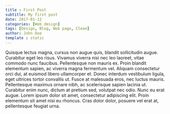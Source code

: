 ```yaml
---
title : First Post
subtitle: My first post
date: 2017-01-12
categories: [Web design]
tags: [Design, Blog, Web page, Clean]
author: John Doe
template : static
---
```


Quisque lectus magna, cursus non augue quis, blandit sollicitudin augue. Curabitur eget leo risus. Vivamus viverra nisi nec leo laoreet, vitae commodo nunc faucibus. Pellentesque non mauris ex. Proin blandit elementum sapien, ac viverra magna fermentum vel. Aliquam consectetur orci dui, at euismod libero ullamcorper et. Donec interdum vestibulum ligula, eget ultrices tortor convallis ut. Fusce at malesuada eros, nec luctus mauris. Pellentesque maximus ornare nibh, ac scelerisque sapien lacinia ut. Curabitur enim nunc, dictum at pretium sed, volutpat nec odio. Nunc eu erat augue. Lorem ipsum dolor sit amet, consectetur adipiscing elit. Proin elementum sit amet nisi eu rhoncus. Cras dolor dolor, posuere vel erat at, pellentesque feugiat urna.
<!-- more -->


